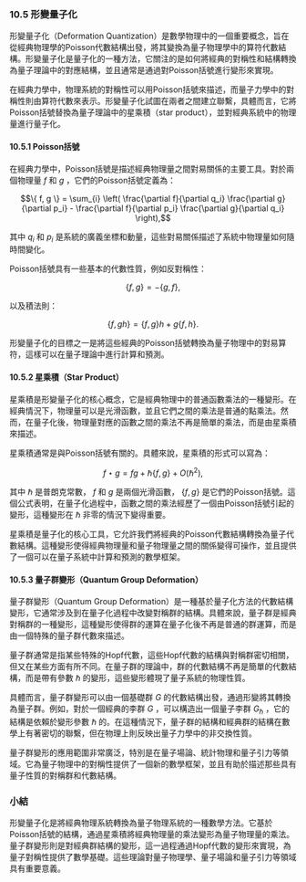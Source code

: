 ### 10.5 形變量子化

形變量子化（Deformation Quantization）是數學物理中的一個重要概念，旨在從經典物理學的Poisson代數結構出發，將其變換為量子物理學中的算符代數結構。形變量子化是量子化的一種方法，它關注的是如何將經典的對稱性和結構轉換為量子理論中的對應結構，並且通常是通過對Poisson括號進行變形來實現。

在經典力學中，物理系統的對稱性可以用Poisson括號來描述，而量子力學中的對稱性則由算符代數來表示。形變量子化試圖在兩者之間建立聯繫，具體而言，它將Poisson括號替換為量子理論中的星乘積（star product），並對經典系統中的物理量進行量子化。

#### 10.5.1 Poisson括號

在經典力學中，Poisson括號是描述經典物理量之間對易關係的主要工具。對於兩個物理量  $`f`$  和  $`g`$ ，它們的Poisson括號定義為：

```math
\{ f, g \} = \sum_{i} \left( \frac{\partial f}{\partial q_i} \frac{\partial g}{\partial p_i} - \frac{\partial f}{\partial p_i} \frac{\partial g}{\partial q_i} \right),
```

其中  $`q_i`$  和  $`p_i`$  是系統的廣義坐標和動量，這些對易關係描述了系統中物理量如何隨時間變化。

Poisson括號具有一些基本的代數性質，例如反對稱性：

```math
\{ f, g \} = -\{ g, f \},
```

以及積法則：

```math
\{ f, gh \} = \{ f, g \} h + g \{ f, h \}.
```


形變量子化的目標之一是將這些經典的Poisson括號轉換為量子物理中的對易算符，這樣可以在量子理論中進行計算和預測。

#### 10.5.2 星乘積（Star Product）

星乘積是形變量子化的核心概念，它是經典物理中的普通函數乘法的一種變形。在經典情況下，物理量可以是光滑函數，並且它們之間的乘法是普通的點乘法。然而，在量子化後，物理量對應的函數之間的乘法不再是簡單的乘法，而是由星乘積來描述。

星乘積通常是與Poisson括號有關的。具體來說，星乘積的形式可以寫為：

```math
f \star g = fg + \hbar \{ f, g \} + O(\hbar^2),
```

其中  $`\hbar`$  是普朗克常數， $`f`$  和  $`g`$  是兩個光滑函數， $`\{ f, g \}`$  是它們的Poisson括號。這個公式表明，在量子化過程中，函數之間的乘法經歷了一個由Poisson括號引起的變形，這種變形在  $`\hbar`$  非零的情況下變得重要。

星乘積是量子化的核心工具，它允許我們將經典的Poisson代數結構轉換為量子代數結構。這種變形使得經典物理量和量子物理量之間的關係變得可操作，並且提供了一個可以在量子系統中計算和預測的數學框架。

#### 10.5.3 量子群變形（Quantum Group Deformation）

量子群變形（Quantum Group Deformation）是一種基於量子化方法的代數結構變形，它通常涉及到在量子化過程中改變對稱群的結構。具體來說，量子群是經典對稱群的一種變形，這種變形使得群的運算在量子化後不再是普通的群運算，而是由一個特殊的量子群代數來描述。

量子群通常是指某些特殊的Hopf代數，這些Hopf代數的結構與對稱群密切相關，但又在某些方面有所不同。在量子群的理論中，群的代數結構不再是簡單的代數結構，而是帶有參數  $`\hbar`$  的變形，這些變形體現了量子系統的物理性質。

具體而言，量子群變形可以由一個基礎群  $`G`$  的代數結構出發，通過形變將其轉換為量子群。例如，對於一個經典的李群  $`G`$ ，可以構造出一個量子李群  $`G_\hbar`$ ，它的結構是依賴於變形參數  $`\hbar`$  的。在這種情況下，量子群的結構和經典群的結構在數學上有著密切的聯繫，但在物理上則反映出量子力學中的非交換性質。

量子群變形的應用範圍非常廣泛，特別是在量子場論、統計物理和量子引力等領域。它為量子物理中的對稱性提供了一個新的數學框架，並且有助於描述那些具有量子性質的對稱群和代數結構。

### 小結

形變量子化是將經典物理系統轉換為量子物理系統的一種數學方法。它基於Poisson括號的結構，通過星乘積將經典物理量的乘法變形為量子物理量的乘法。量子群變形則是對經典群結構的變形，這一過程通過Hopf代數的變形來實現，為量子對稱性提供了數學基礎。這些理論對量子物理學、量子場論和量子引力等領域具有重要意義。